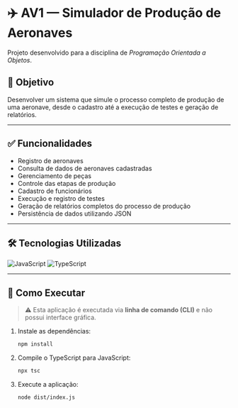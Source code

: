 # ✈️ AV1 — Simulador de Produção de Aeronaves

Projeto desenvolvido para a disciplina de _Programação Orientada a Objetos_.

## 📌 Objetivo

Desenvolver um sistema que simule o processo completo de produção de uma aeronave, desde o cadastro até a execução de testes e geração de relatórios.

---

## ✅ Funcionalidades

- Registro de aeronaves  
- Consulta de dados de aeronaves cadastradas  
- Gerenciamento de peças  
- Controle das etapas de produção  
- Cadastro de funcionários  
- Execução e registro de testes  
- Geração de relatórios completos do processo de produção  
- Persistência de dados utilizando JSON

---

## 🛠️ Tecnologias Utilizadas

![JavaScript](https://img.shields.io/badge/JavaScript-F7DF1E?style=for-the-badge&logo=javascript&logoColor=black)
![TypeScript](https://img.shields.io/badge/TypeScript-3178C6?style=for-the-badge&logo=typescript&logoColor=white)

---

## 🚀 Como Executar

> ⚠️ Esta aplicação é executada via **linha de comando (CLI)** e não possui interface gráfica.

1. Instale as dependências:  
   ```bash
   npm install

1. Compile o TypeScript para JavaScript:  
   ```bash
   npx tsc

1. Execute a aplicação:  
   ```bash
   node dist/index.js
